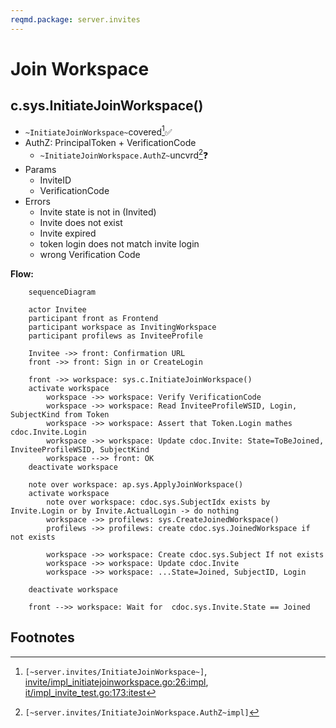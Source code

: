```yaml
---
reqmd.package: server.invites
---
```


# Join Workspace

## c.sys.InitiateJoinWorkspace()

- `~InitiateJoinWorkspace~`covered[^~InitiateJoinWorkspace~]✅
- AuthZ: PrincipalToken + VerificationCode
  - `~InitiateJoinWorkspace.AuthZ~`uncvrd[^~InitiateJoinWorkspace.AuthZ~]❓
- Params
  - InviteID
  - VerificationCode
- Errors
  - Invite state is not in (Invited)
  - Invite does not exist
  - Invite expired
  - token login does not match invite login
  - wrong Verification Code

**Flow:**

```mermaid
    sequenceDiagram

    actor Invitee
    participant front as Frontend
    participant workspace as InvitingWorkspace
    participant profilews as InviteeProfile

    Invitee ->> front: Confirmation URL
    front ->> front: Sign in or CreateLogin

    front ->> workspace: sys.c.InitiateJoinWorkspace()
    activate workspace
        workspace ->> workspace: Verify VerificationCode
        workspace ->> workspace: Read InviteeProfileWSID, Login, SubjectKind from Token
        workspace ->> workspace: Assert that Token.Login mathes cdoc.Invite.Login
        workspace ->> workspace: Update cdoc.Invite: State=ToBeJoined, InviteeProfileWSID, SubjectKind
        workspace -->> front: OK
    deactivate workspace

    note over workspace: ap.sys.ApplyJoinWorkspace()
    activate workspace
        note over workspace: cdoc.sys.SubjectIdx exists by Invite.Login or by Invite.ActualLogin -> do nothing
        workspace ->> profilews: sys.CreateJoinedWorkspace()
        profilews ->> profilews: create cdoc.sys.JoinedWorkspace if not exists

        workspace ->> workspace: Create cdoc.sys.Subject If not exists
        workspace ->> workspace: Update cdoc.Invite
        workspace ->> workspace: ...State=Joined, SubjectID, Login

    deactivate workspace

    front -->> workspace: Wait for  cdoc.sys.Invite.State == Joined

```

## Footnotes

[^~InitiateJoinWorkspace~]: `[~server.invites/InitiateJoinWorkspace~]`, [invite/impl_initiatejoinworkspace.go:26:impl](https://github.com/voedger/voedger/blob/67cb0d8e2960a0b09546bf86a986bc40a1f05584/pkg/sys/invite/impl_initiatejoinworkspace.go#L26), [it/impl_invite_test.go:173:itest](https://github.com/voedger/voedger/blob/67cb0d8e2960a0b09546bf86a986bc40a1f05584/pkg/sys/it/impl_invite_test.go#L173)

[^~InitiateJoinWorkspace.AuthZ~]: `[~server.invites/InitiateJoinWorkspace.AuthZ~impl]`
